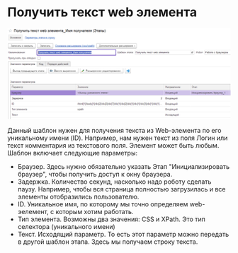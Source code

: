# Получить текст web элемента

![](<../../../../.gitbook/assets/Получить текст web элемента.png>)

Данный шаблон нужен для получения текста из Web-элемента по его уникальному имени (ID). Например, нам нужен текст из поля Логин или текст комментария из текстового поля. Элемент может быть любым. Шаблон включает следующие параметры:

* Браузер. Здесь нужно обязательно указать Этап "Инициализировать браузер", чтобы получить доступ к окну браузера.
* Задержка. Количество секунд, насколько надо роботу сделать паузу. Например, чтобы вся страница полностью загрузилась и все элементы отобразились пользователю.
* ID. Уникальное имя, по которому мы точно определяем web-эелемент, с которым хотим работать.
* Тип элемента. Возможны два значения: CSS и XPath. Это тип селектора (уникального имени)
* Текст. Исходящий параметр. То есть этот параметр можно передать в другой шаблон этапа. Здесь мы получаем строку текста.
